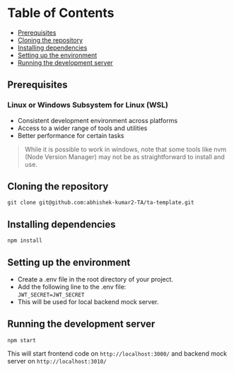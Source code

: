 # Table of Contents

- [Prerequisites](#prerequisites)
- [Cloning the repository](#cloning-the-repository)
- [Installing dependencies](#installing-dependencies)
- [Setting up the environment](#setting-up-the-environment)
- [Running the development server](#running-the-development-server)

## Prerequisites

### Linux or Windows Subsystem for Linux (WSL)

- Consistent development environment across platforms
- Access to a wider range of tools and utilities
- Better performance for certain tasks

> While it is possible to work in windows, note that some tools like nvm (Node Version Manager) may not be as straightforward to install and use.

## Cloning the repository

`git clone git@github.com:abhishek-kumar2-TA/ta-template.git`

## Installing dependencies

`npm install`

## Setting up the environment

- Create a .env file in the root directory of your project.
- Add the following line to the .env file:<br/>
  `JWT_SECRET=JWT_SECRET`
- This will be used for local backend mock server.

## Running the development server

`npm start`

This will start frontend code on `http://localhost:3000/` and backend mock server on `http://localhost:3010/`
